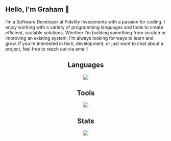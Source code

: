 ## Hello, I'm Graham 👋

I’m a Software Developer at Fidelity Investments with a passion for coding. I enjoy working with a variety of programming languages and tools to create efficient, scalable solutions. Whether I’m building something from scratch or improving an existing system, I’m always looking for ways to learn and grow. If you're interested in tech, development, or just want to chat about a project, feel free to reach out via email!

<h2 align="center"> Languages </h2>
<p align="center">
  <a href="https://skillicons.dev">
    <img src="https://skillicons.dev/icons?i=next,react,angular,js,ts,html,tailwind,java,maven,spring,python" />
  </a>
</p>

<h2 align="center"> Tools </h2>
<p align="center">
  <a href="https://skillicons.dev">
    <img src="https://skillicons.dev/icons?i=vscode,idea,jenkins,docker,vercel,github,git,supabase" />
  </a>
</p>

<h2 align="center"> Stats </h2>

<p align="center">
<img src="https://komarev.com/ghpvc/?username=lambegraham&color=blueviolet&style=for-the-badge" />
</p>

<!--
**lambegraham/lambegraham** is a ✨ _special_ ✨ repository because its `README.md` (this file) appears on your GitHub profile.

Here are some ideas to get you started:

- 🔭 I’m currently working on ...
- 🌱 I’m currently learning ...
- 👯 I’m looking to collaborate on ...
- 🤔 I’m looking for help with ...
- 💬 Ask me about ...
- 📫 How to reach me: ...
- 😄 Pronouns: ...
- ⚡ Fun fact: ...
-->
